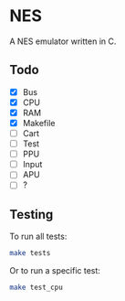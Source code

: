 # NES

A NES emulator written in C.

## Todo

- [x] Bus
- [x] CPU
- [x] RAM
- [x] Makefile
- [ ] Cart
- [ ] Test
- [ ] PPU
- [ ] Input
- [ ] APU
- [ ] ?

## Testing

To run all tests:

```sh
make tests
```

Or to run a specific test:

```sh
make test_cpu
```
